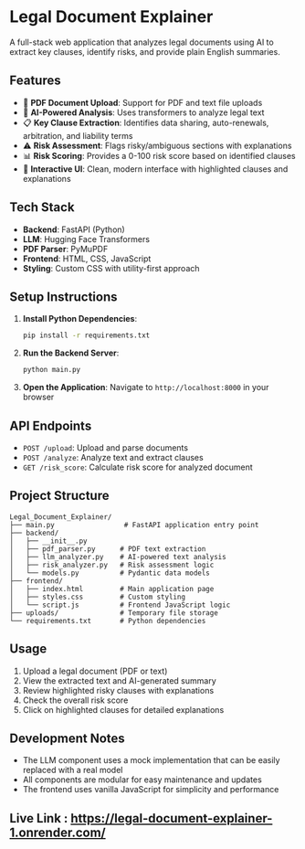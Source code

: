 # Legal Document Explainer

A full-stack web application that analyzes legal documents using AI to extract key clauses, identify risks, and provide plain English summaries.

## Features

- 📄 **PDF Document Upload**: Support for PDF and text file uploads
- 🤖 **AI-Powered Analysis**: Uses transformers to analyze legal text
- 📋 **Key Clause Extraction**: Identifies data sharing, auto-renewals, arbitration, and liability terms
- ⚠️ **Risk Assessment**: Flags risky/ambiguous sections with explanations
- 📊 **Risk Scoring**: Provides a 0-100 risk score based on identified clauses
- 🎨 **Interactive UI**: Clean, modern interface with highlighted clauses and explanations

## Tech Stack

- **Backend**: FastAPI (Python)
- **LLM**: Hugging Face Transformers
- **PDF Parser**: PyMuPDF
- **Frontend**: HTML, CSS, JavaScript
- **Styling**: Custom CSS with utility-first approach

## Setup Instructions

1. **Install Python Dependencies**:
   ```bash
   pip install -r requirements.txt
   ```

2. **Run the Backend Server**:
   ```bash
   python main.py
   ```

3. **Open the Application**:
   Navigate to `http://localhost:8000` in your browser

## API Endpoints

- `POST /upload`: Upload and parse documents
- `POST /analyze`: Analyze text and extract clauses
- `GET /risk_score`: Calculate risk score for analyzed document

## Project Structure

```
Legal_Document_Explainer/
├── main.py                 # FastAPI application entry point
├── backend/
│   ├── __init__.py
│   ├── pdf_parser.py      # PDF text extraction
│   ├── llm_analyzer.py    # AI-powered text analysis
│   ├── risk_analyzer.py   # Risk assessment logic
│   └── models.py          # Pydantic data models
├── frontend/
│   ├── index.html         # Main application page
│   ├── styles.css         # Custom styling
│   └── script.js          # Frontend JavaScript logic
├── uploads/               # Temporary file storage
└── requirements.txt       # Python dependencies
```

## Usage

1. Upload a legal document (PDF or text)
2. View the extracted text and AI-generated summary
3. Review highlighted risky clauses with explanations
4. Check the overall risk score
5. Click on highlighted clauses for detailed explanations

## Development Notes

- The LLM component uses a mock implementation that can be easily replaced with a real model
- All components are modular for easy maintenance and updates
- The frontend uses vanilla JavaScript for simplicity and performance


## Live Link : https://legal-document-explainer-1.onrender.com/

